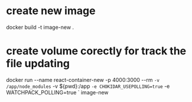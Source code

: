 # create new image

docker build -t image-new .


# create volume corectly for track the file updating

docker run --name react-container-new -p 4000:3000 --rm `
  -v /app/node_modules `
  -v ${pwd}:/app `
  -e CHOKIDAR_USEPOLLING=true `
  -e WATCHPACK_POLLING=true `
  image-new
